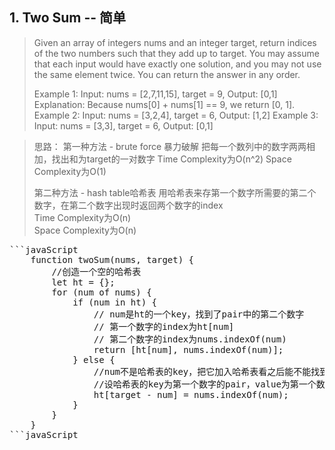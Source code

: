 ## 1. Two Sum -- 简单
<blockquote>
Given an array of integers nums and an integer target, return indices of the two numbers such that they add up to target.
You may assume that each input would have exactly one solution, and you may not use the same element twice.
You can return the answer in any order.

Example 1:
Input: nums = [2,7,11,15], target = 9, Output: [0,1]
Explanation: Because nums[0] + nums[1] == 9, we return [0, 1].
Example 2:
Input: nums = [3,2,4], target = 6, Output: [1,2]
Example 3:
Input: nums = [3,3], target = 6, Output: [0,1]
</blockquote>

<blockquote>
思路：
第一种方法 - brute force 暴力破解
把每一个数列中的数字两两相加，找出和为target的一对数字  
Time Complexity为O(n^2)  
Space Complexity为O(1)  

第二种方法 - hash table哈希表
用哈希表来存第一个数字所需要的第二个数字，在第二个数字出现时返回两个数字的index  
Time Complexity为O(n)  
Space Complexity为O(n)  
</blockquote>

<pre>
```javaScript
    function twoSum(nums, target) {
        //创造一个空的哈希表
        let ht = {};
        for (num of nums) {
            if (num in ht) {
                // num是ht的一个key，找到了pair中的第二个数字
                // 第一个数字的index为ht[num]
                // 第二个数字的index为nums.indexOf(num)
                return [ht[num], nums.indexOf(num)];
            } else {
                //num不是哈希表的key，把它加入哈希表看之后能不能找到他的pair
                //设哈希表的key为第一个数字的pair，value为第一个数字的index
                ht[target - num] = nums.indexOf(num);
            }
        }
    }
```javaScript
</pre>